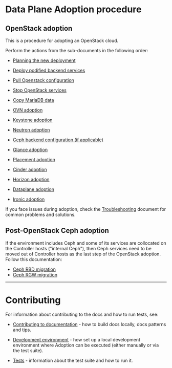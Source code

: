 Data Plane Adoption procedure
=============================

## OpenStack adoption

This is a procedure for adopting an OpenStack cloud.

Perform the actions from the sub-documents in the following order:

* [Planning the new deployment](openstack/planning.md)

* [Deploy podified backend services](openstack/backend_services_deployment.md)

* [Pull Openstack configuration](openstack/pull_openstack_configuration.md)

* [Stop OpenStack services](openstack/stop_openstack_services.md)

* [Copy MariaDB data](openstack/mariadb_copy.md)

* [OVN adoption](openstack/ovn_adoption.md)

* [Keystone adoption](openstack/keystone_adoption.md)

* [Neutron adoption](openstack/neutron_adoption.md)

* [Ceph backend configuration (if applicable)](openstack/ceph_backend_configuration.md)

* [Glance adoption](openstack/glance_adoption.md)

* [Placement adoption](openstack/placement_adoption.md)

* [Cinder adoption](openstack/cinder_adoption.md)

* [Horizon adoption](openstack/horizon_adoption.md)

* [Dataplane adoption](openstack/edpm_adoption.md)

* [Ironic adoption](openstack/ironic_adoption.md)

If you face issues during adoption, check the
[Troubleshooting](openstack/troubleshooting.md) document for common
problems and solutions.

## Post-OpenStack Ceph adoption

If the environment includes Ceph and some of its services are
collocated on the Controller hosts ("internal Ceph"), then Ceph
services need to be moved out of Controller hosts as the last step of
the OpenStack adoption. Follow this documentation:

* [Ceph RBD migration](ceph/ceph_rbd.md)
* [Ceph RGW migration](ceph/ceph_rgw.md)

-----

# Contributing

For information about contributing to the docs and how to run tests,
see:

* [Contributing to documentation](contributing/documentation.md) -
  how to build docs locally, docs patterns and tips.

* [Development environment](contributing/development_environment.md) -
  how set up a local development environment where Adoption can be
  executed (either manually or via the test suite).

* [Tests](contributing/tests.md) -
  information about the test suite and how to run it.
